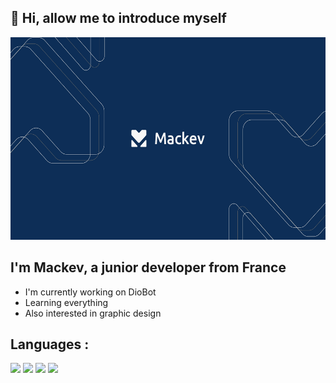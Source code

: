 ## 👋 Hi, allow me to introduce myself 

<img src="https://github.com/Mackevv/Mackevv/blob/main/src/mackev-readme.jpg" width="576" height="324"/>

## I'm Mackev, a junior developer from France

- I'm currently working on DioBot 
- Learning everything 
- Also interested in graphic design

## Languages :

<p>
  <img src="https://img.shields.io/badge/-JavaScript-f0db4f?style=square&logo=javascript&logoColor=323330" />
  <img src="https://img.shields.io/badge/-NodeJS-3c873a?style=square&logo=node.js&logoColor=f7fff9" />
  <img src="https://img.shields.io/badge/-HTML5-f16529?style=square&logo=html5&logoColor=f7fff9" />
  <img src="https://img.shields.io/badge/-CSS3-2965f1?style=square&logo=css3&logoColor=f7fff9" />
<p/> 
